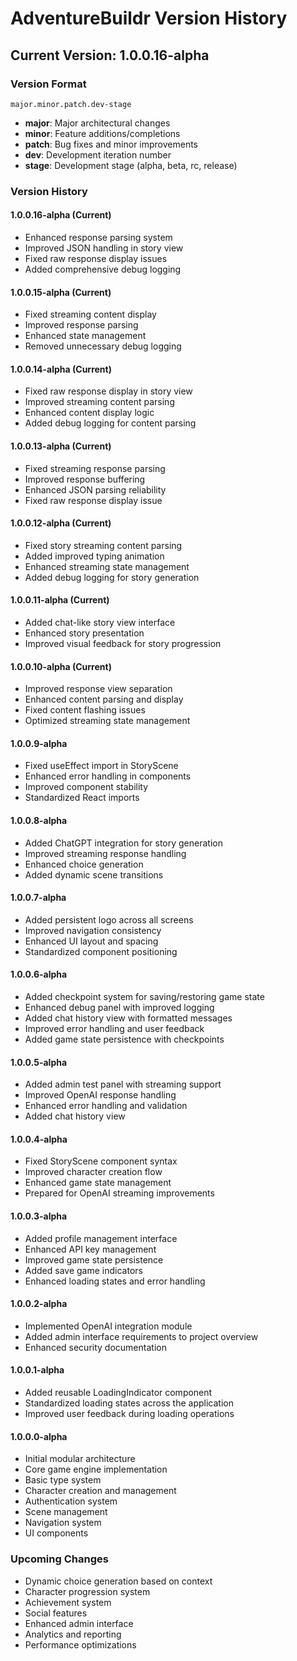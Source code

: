 # AdventureBuildr Version History

## Current Version: 1.0.0.16-alpha

### Version Format
`major.minor.patch.dev-stage`

- **major**: Major architectural changes
- **minor**: Feature additions/completions
- **patch**: Bug fixes and minor improvements
- **dev**: Development iteration number
- **stage**: Development stage (alpha, beta, rc, release)

### Version History

#### 1.0.0.16-alpha (Current)
- Enhanced response parsing system
- Improved JSON handling in story view
- Fixed raw response display issues
- Added comprehensive debug logging

#### 1.0.0.15-alpha (Current)
- Fixed streaming content display
- Improved response parsing
- Enhanced state management
- Removed unnecessary debug logging

#### 1.0.0.14-alpha (Current)
- Fixed raw response display in story view
- Improved streaming content parsing
- Enhanced content display logic
- Added debug logging for content parsing

#### 1.0.0.13-alpha (Current)
- Fixed streaming response parsing
- Improved response buffering
- Enhanced JSON parsing reliability
- Fixed raw response display issue

#### 1.0.0.12-alpha (Current)
- Fixed story streaming content parsing
- Added improved typing animation
- Enhanced streaming state management
- Added debug logging for story generation

#### 1.0.0.11-alpha (Current)
- Added chat-like story view interface
- Enhanced story presentation
- Improved visual feedback for story progression

#### 1.0.0.10-alpha (Current)
- Improved response view separation
- Enhanced content parsing and display
- Fixed content flashing issues
- Optimized streaming state management

#### 1.0.0.9-alpha
- Fixed useEffect import in StoryScene
- Enhanced error handling in components
- Improved component stability
- Standardized React imports

#### 1.0.0.8-alpha 
- Added ChatGPT integration for story generation
- Improved streaming response handling
- Enhanced choice generation
- Added dynamic scene transitions

#### 1.0.0.7-alpha 
- Added persistent logo across all screens
- Improved navigation consistency
- Enhanced UI layout and spacing
- Standardized component positioning

#### 1.0.0.6-alpha 
- Added checkpoint system for saving/restoring game state
- Enhanced debug panel with improved logging
- Added chat history view with formatted messages
- Improved error handling and user feedback
- Added game state persistence with checkpoints

#### 1.0.0.5-alpha
- Added admin test panel with streaming support
- Improved OpenAI response handling
- Enhanced error handling and validation
- Added chat history view

#### 1.0.0.4-alpha
- Fixed StoryScene component syntax
- Improved character creation flow
- Enhanced game state management
- Prepared for OpenAI streaming improvements

#### 1.0.0.3-alpha
- Added profile management interface
- Enhanced API key management
- Improved game state persistence
- Added save game indicators
- Enhanced loading states and error handling

#### 1.0.0.2-alpha
- Implemented OpenAI integration module
- Added admin interface requirements to project overview
- Enhanced security documentation

#### 1.0.0.1-alpha
- Added reusable LoadingIndicator component
- Standardized loading states across the application
- Improved user feedback during loading operations

#### 1.0.0.0-alpha
- Initial modular architecture
- Core game engine implementation
- Basic type system
- Character creation and management
- Authentication system
- Scene management
- Navigation system
- UI components

### Upcoming Changes
- Dynamic choice generation based on context
- Character progression system
- Achievement system
- Social features
- Enhanced admin interface
- Analytics and reporting
- Performance optimizations